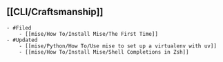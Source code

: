 ## [[CLI/Craftsmanship]]
	- #Filed
		- [[mise/How To/Install Mise/The First Time]]
	- #Updated
		- [[mise/Python/How To/Use mise to set up a virtualenv with uv]]
		- [[mise/How To/Install Mise/Shell Completions in Zsh]]